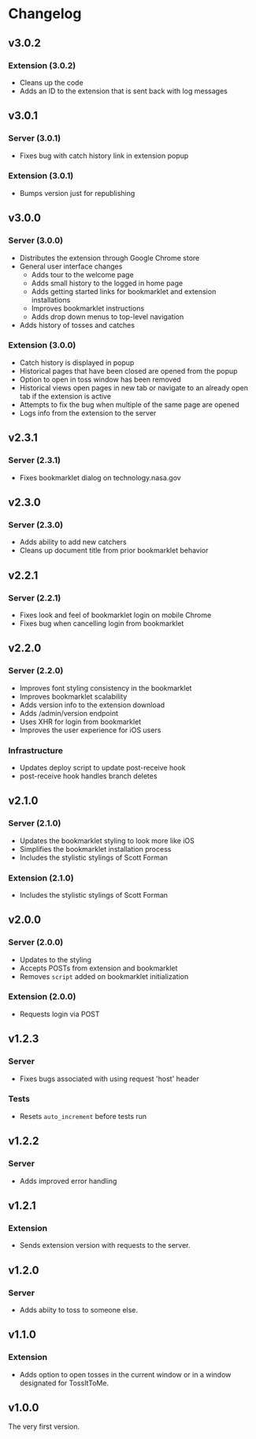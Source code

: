 Changelog
=========

v3.0.2
------
### Extension (3.0.2)
* Cleans up the code
* Adds an ID to the extension that is sent back with log messages

v3.0.1
------
### Server (3.0.1)
* Fixes bug with catch history link in extension popup

### Extension (3.0.1)
* Bumps version just for republishing

v3.0.0
------
### Server (3.0.0)
* Distributes the extension through Google Chrome store
* General user interface changes
  * Adds tour to the welcome page
  * Adds small history to the logged in home page
  * Adds getting started links for bookmarklet and extension installations
  * Improves bookmarklet instructions
  * Adds drop down menus to top-level navigation
* Adds history of tosses and catches

### Extension (3.0.0)
* Catch history is displayed in popup
* Historical pages that have been closed are opened from the popup
* Option to open in toss window has been removed
* Historical views open pages in new tab or navigate to an already open tab if
  the extension is active
* Attempts to fix the bug when multiple of the same page are opened
* Logs info from the extension to the server

v2.3.1
------
### Server (2.3.1)
* Fixes bookmarklet dialog on technology.nasa.gov

v2.3.0
------
### Server (2.3.0)
* Adds ability to add new catchers
* Cleans up document title from prior bookmarklet behavior

v2.2.1
------
### Server (2.2.1)
* Fixes look and feel of bookmarklet login on mobile Chrome
* Fixes bug when cancelling login from bookmarklet

v2.2.0
------
### Server (2.2.0)
* Improves font styling consistency in the bookmarklet
* Improves bookmarklet scalability
* Adds version info to the extension download
* Adds /admin/version endpoint
* Uses XHR for login from bookmarklet
* Improves the user experience for iOS users

### Infrastructure
* Updates deploy script to update post-receive hook
* post-receive hook handles branch deletes

v2.1.0
------
### Server (2.1.0)
* Updates the bookmarklet styling to look more like iOS
* Simplifies the bookmarklet installation process
* Includes the stylistic stylings of Scott Forman

### Extension (2.1.0)
* Includes the stylistic stylings of Scott Forman

v2.0.0
------
### Server (2.0.0)
* Updates to the styling
* Accepts POSTs from extension and bookmarklet
* Removes `script` added on bookmarklet initialization

### Extension (2.0.0)
* Requests login via POST

v1.2.3
------
### Server
* Fixes bugs associated with using request 'host' header

### Tests
* Resets `auto_increment` before tests run

v1.2.2
------
### Server
* Adds improved error handling

v1.2.1
------
### Extension
* Sends extension version with requests to the server.

v1.2.0
------
### Server
* Adds abiity to toss to someone else.

v1.1.0
------
### Extension
* Adds option to open tosses in the current window or in a window designated for
  TossItToMe.

v1.0.0
------
The very first version.
